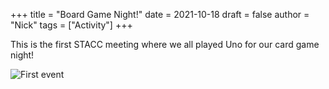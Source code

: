 +++
title = "Board Game Night!"
date = 2021-10-18
draft = false
author = "Nick"
tags = ["Activity"]
+++

This is the first STACC meeting where we all played Uno for our card game night!

![First event](/images/UNO.jpg)


